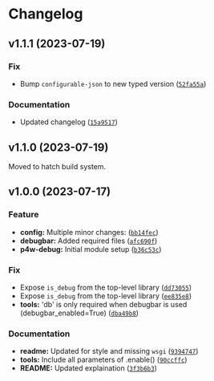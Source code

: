 # Changelog

<!--next-version-placeholder-->

## v1.1.1 (2023-07-19)
### Fix
* Bump `configurable-json` to new typed version ([`52fa55a`](https://github.com/trialandsuccess/py4web-debug-tools/commit/52fa55a3eb0d8e95064ddb9ecae820a2fa229a9a))

### Documentation
* Updated changelog ([`15a9517`](https://github.com/trialandsuccess/py4web-debug-tools/commit/15a9517f149b9bff272306c64165e9e62845e8d0))

## v1.1.0 (2023-07-19)

Moved to hatch build system.

## v1.0.0 (2023-07-17)
### Feature
* **config:** Multiple minor changes: ([`bb14fec`](https://github.com/trialandsuccess/py4web-debug-tools/commit/bb14fec07780826eb7f550cb9c5d0ed24df1f8b3))
* **debugbar:** Added required files ([`afc690f`](https://github.com/trialandsuccess/py4web-debug-tools/commit/afc690fb96ec2c9d54547434caffe7c1469302b1))
* **p4w-debug:** Initial module setup ([`b36c53c`](https://github.com/trialandsuccess/py4web-debug-tools/commit/b36c53c30206189bfcfcbea1c7236f12ae8becab))

### Fix
* Expose `is_debug` from the top-level library ([`dd73055`](https://github.com/trialandsuccess/py4web-debug-tools/commit/dd7305596a90db3b5902dcaa7d4e5f5c22c693c6))
* Expose `is_debug` from the top-level library ([`ee835e8`](https://github.com/trialandsuccess/py4web-debug-tools/commit/ee835e84983e74aa03825b346074469563e58fe6))
* **tools:** 'db' is only required when debugbar is used (debugbar_enabled=True) ([`dba49b8`](https://github.com/trialandsuccess/py4web-debug-tools/commit/dba49b85149b8aa8cf5992529be6942cd9b08de4))

### Documentation
* **readme:** Updated for style and missing `wsgi` ([`9394747`](https://github.com/trialandsuccess/py4web-debug-tools/commit/9394747b2e48a30c1902f5852955f85f9524c6b3))
* **tools:** Include all parameters of .enable() ([`90ccffc`](https://github.com/trialandsuccess/py4web-debug-tools/commit/90ccffcf6342b68434ad64ad945aea4c7c516cf1))
* **README:** Updated explaination ([`3f3b6b3`](https://github.com/trialandsuccess/py4web-debug-tools/commit/3f3b6b3f2f2fca29f4ac15851082e2e49ae288f8))
